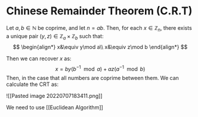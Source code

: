 # Chinese Remainder Theorem (C.R.T)
Let $a,b\in\mathbb{N}$ be coprime, and let $n=ab$. Then, for each $x\in\mathbb{Z}_{n}$, there exists a unique pair $(y,z)\in\mathbb{Z}_{a}\times\mathbb{Z}_{b}$ such that:
$$
\begin{align*}
x&\equiv y\mod a\\
x&\equiv z\mod b
\end{align*}
$$

Then we can recover $x$ as:
$$
x=by(b^{-1}\mod a)+az(a^{-1}\mod b)
$$
Then, in the case that all numbers are coprime between them. We can calculate the CRT as:

![[Pasted image 20220707183411.png]]


We need to use [[Euclidean Algorithm]]
